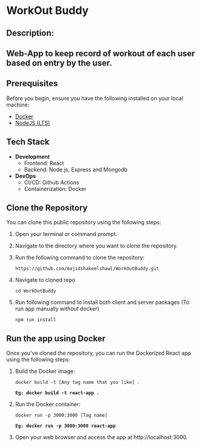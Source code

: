 # WorkOut Buddy

## Description: 
**Web-App to keep record of workout of each user based on entry by the user.**
---

## Prerequisites

Before you begin, ensure you have the following installed on your local machine:

- [Docker](https://www.docker.com/get-started)
- [NodeJS (LTS)](https://nodejs.org/)

## Tech Stack
- **Development**
   - Frontend: React
   - Backend: Node.js, Express and Mongodb
- **DevOps**
    - CI/CD: Github Actions
    - Containerization: Docker
    
## Clone the Repository

You can clone this public repository using the following steps:

1. Open your terminal or command prompt.

2. Navigate to the directory where you want to clone the repository.

3. Run the following command to clone the repository:

   `https://github.com/majidshakeelshawl/WorkOutBuddy.git`

4. Navigate to cloned repo

    `cd WorkOutBuddy`

5. Run following command to install both client and server packages (To run app manually without docker)

    `npm run install`

## Run the app using Docker

Once you've cloned the repository, you can run the Dockerized React app using the following steps:

1. Build the Docker image:

    `docker build -t [Any tag name that you like] .`
    
    **`Eg: docker build -t react-app .`**

2. Run the Docker container:

    `docker run -p 3000:3000 [Tag name]`

    **`Eg: docker run -p 3000:3000 react-app`**

3. Open your web browser and access the app at http://localhost:3000.



